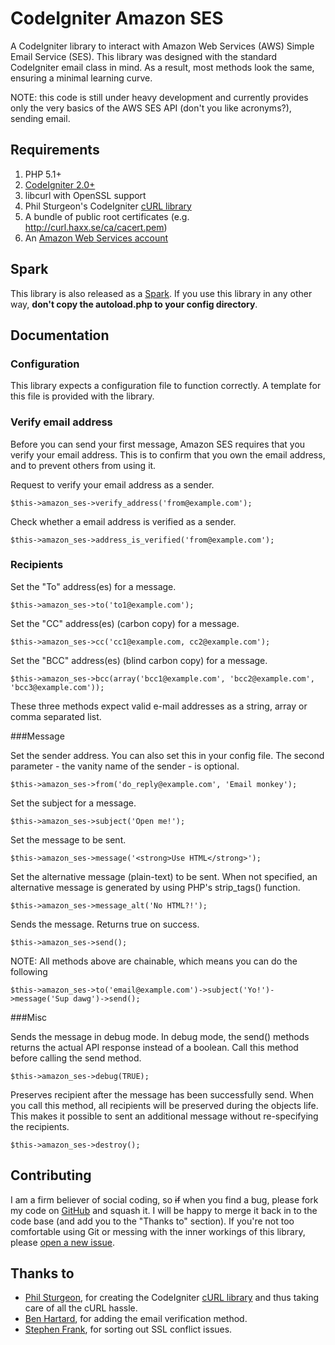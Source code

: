 CodeIgniter Amazon SES
======================
A CodeIgniter library to interact with Amazon Web Services (AWS) Simple Email Service (SES). This library was designed with the standard CodeIgniter email class in mind. As a result, most methods look the same, ensuring a minimal learning curve.

NOTE: this code is still under heavy development and currently provides only the very basics of the AWS SES API (don't you like acronyms?), sending email.

Requirements
------------
1. PHP 5.1+
2. [CodeIgniter 2.0+](http://codeigniter.com)
3. libcurl with OpenSSL support
4. Phil Sturgeon's CodeIgniter [cURL library](http://github.com/philsturgeon/codeigniter-curl)
5. A bundle of public root certificates (e.g. http://curl.haxx.se/ca/cacert.pem)
6. An [Amazon Web Services account](http://aws.amazon.com)

Spark
-------------
This library is also released as a [Spark](http://getsparks.org). If you use this library in any other way, **don't copy the autoload.php to your config directory**.

Documentation
-------------

### Configuration
This library expects a configuration file to function correctly. A template for this file is provided with the library. 

### Verify email address
Before you can send your first message, Amazon SES requires that you verify your email address. This is to confirm that you own the email address, and to prevent others from using it.

Request to verify your email address as a sender.

    $this->amazon_ses->verify_address('from@example.com');

Check whether a email address is verified as a sender.

    $this->amazon_ses->address_is_verified('from@example.com');

### Recipients

Set the "To" address(es) for a message.

    $this->amazon_ses->to('to1@example.com');

Set the "CC" address(es) (carbon copy) for a message.

	$this->amazon_ses->cc('cc1@example.com, cc2@example.com');

Set the "BCC" address(es) (blind carbon copy) for a message.

	$this->amazon_ses->bcc(array('bcc1@example.com', 'bcc2@example.com', 'bcc3@example.com'));
	
These three methods expect valid e-mail addresses as a string, array or comma separated list.

###Message

Set the sender address. You can also set this in your config file. The second parameter - the vanity name of the sender - is optional. 

	$this->amazon_ses->from('do_reply@example.com', 'Email monkey');

Set the subject for a message.

	$this->amazon_ses->subject('Open me!');
	
Set the message to be sent.

	$this->amazon_ses->message('<strong>Use HTML</strong>');

Set the alternative message (plain-text) to be sent. When not specified, an alternative message is generated by using PHP's strip_tags() function.

	$this->amazon_ses->message_alt('No HTML?!');

Sends the message. Returns true on success.

    $this->amazon_ses->send();

NOTE: All methods above are chainable, which means you can do the following

    $this->amazon_ses->to('email@example.com')->subject('Yo!')->message('Sup dawg')->send();

###Misc

Sends the message in debug mode. In debug mode, the send() methods returns the actual API response instead of a boolean. Call this method before calling the send method.
	
	$this->amazon_ses->debug(TRUE);

Preserves recipient after the message has been successfully send. When you call this method, all recipients will be preserved during the objects life. This makes it possible to sent an additional message without re-specifying the recipients.
	
	$this->amazon_ses->destroy();

Contributing
------------
I am a firm believer of social coding, so <strike>if</strike> when you find a bug, please fork my code on [GitHub](http://github.com/joelcox/codeigniter-amazon-ses) and squash it. I will be happy to merge it back in to the code base (and add you to the "Thanks to" section). If you're not too comfortable using Git or messing with the inner workings of this library, please [open a new issue](http://github.com/joelcox/codeigniter-amazon-ses/issues). 

Thanks to
---------
* [Phil Sturgeon](http://philsturgeon.co.uk), for creating the CodeIgniter [cURL library](http://github.com/philsturgeon/codeigniter-curl) and thus taking care of all the cURL hassle.
* [Ben Hartard](http://github.com/bhartard), for adding the email verification method.
* [Stephen Frank](https://github.com/stephenfrank), for sorting out SSL conflict issues.